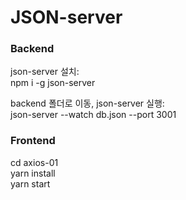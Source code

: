 # JSON-server

### Backend  
json-server 설치:  
npm i -g json-server  

backend 폴더로 이동, json-server 실행:  
json-server --watch db.json --port 3001  

### Frontend  
cd axios-01  
yarn install  
yarn start

